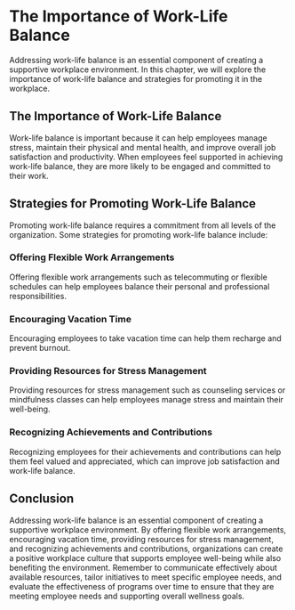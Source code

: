 The Importance of Work-Life Balance
============================================================================

Addressing work-life balance is an essential component of creating a supportive workplace environment. In this chapter, we will explore the importance of work-life balance and strategies for promoting it in the workplace.

The Importance of Work-Life Balance
-----------------------------------

Work-life balance is important because it can help employees manage stress, maintain their physical and mental health, and improve overall job satisfaction and productivity. When employees feel supported in achieving work-life balance, they are more likely to be engaged and committed to their work.

Strategies for Promoting Work-Life Balance
------------------------------------------

Promoting work-life balance requires a commitment from all levels of the organization. Some strategies for promoting work-life balance include:

### Offering Flexible Work Arrangements

Offering flexible work arrangements such as telecommuting or flexible schedules can help employees balance their personal and professional responsibilities.

### Encouraging Vacation Time

Encouraging employees to take vacation time can help them recharge and prevent burnout.

### Providing Resources for Stress Management

Providing resources for stress management such as counseling services or mindfulness classes can help employees manage stress and maintain their well-being.

### Recognizing Achievements and Contributions

Recognizing employees for their achievements and contributions can help them feel valued and appreciated, which can improve job satisfaction and work-life balance.

Conclusion
----------

Addressing work-life balance is an essential component of creating a supportive workplace environment. By offering flexible work arrangements, encouraging vacation time, providing resources for stress management, and recognizing achievements and contributions, organizations can create a positive workplace culture that supports employee well-being while also benefiting the environment. Remember to communicate effectively about available resources, tailor initiatives to meet specific employee needs, and evaluate the effectiveness of programs over time to ensure that they are meeting employee needs and supporting overall wellness goals.
